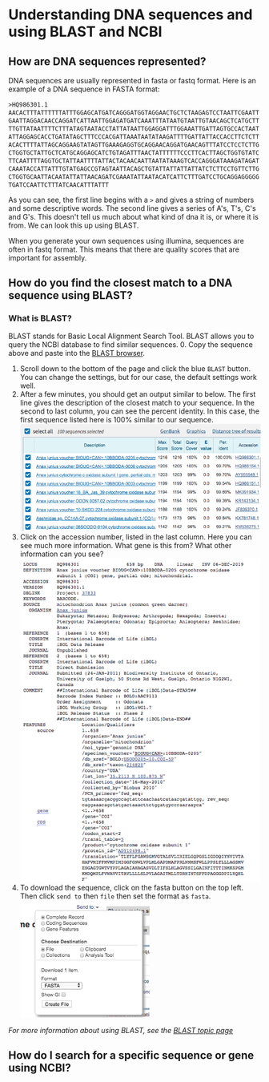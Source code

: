 # Understanding DNA sequences and using BLAST and NCBI

## How are DNA sequences represented?
DNA sequences are usually represented in fasta or fastq format. Here is an example of a DNA sequence in FASTA format:
```
>HQ986301.1 
AACACTTTATTTTTTATTTGGAGCATGATCAGGGATGGTAGGAACTGCTCTAAGAGTCCTAATTCGAATT
GAATTAGGACAACCAGGATCATTAATTGGAGATGATCAAATTTATAATGTAATTGTAACAGCTCATGCTT
TTGTTATAATTTTCTTTATAGTAATACCTATTATAATTGGAGGATTTGGAAATTGATTAGTGCCACTAAT
ATTAGGAGCACCTGATATAGCTTTCCCACGATTAAATAATATAAGATTTTGATTATTACCACCTTCTCTT
ACACTTTTATTAGCAGGAAGTATAGTTGAAAGAGGTGCAGGAACAGGATGAACAGTTTATCCTCCTCTTG
CTGGTGCTATTGCTCATGCAGGAGCATCTGTAGATTTAACTATTTTTTCCCTTCACTTAGCTGGTGTATC
TTCAATTTTAGGTGCTATTAATTTTATTACTACAACAATTAATATAAAGTCACCAGGGATAAAGATAGAT
CAAATACCATTATTTGTATGAGCCGTAGTAATTACAGCTGTATTATTATTATTATCTCTTCCTGTTCTTG
CTGGTGCAATTACAATATTATTAACAGATCGAAATATTAATACATCATTCTTTGATCCTGCAGGAGGGGG
TGATCCAATTCTTTATCAACATTTATTT
```
As you can see, the first line begins with a `>` and gives a string of numbers and some descriptive words. The second line gives a series of A's, T's, C's and G's. This doesn't tell us much about what kind of dna it is, or where it is from. We can look this up using BLAST.

When you generate your own sequences using illumina, sequences are often in fastq format. This means that there are quality scores that are important for assembly.

## How do you find the closest match to a DNA sequence using BLAST?
### What is BLAST?
BLAST stands for Basic Local Alignment Search Tool. BLAST allows you to query the NCBI database to find similar sequences.
0. Copy the sequence above and paste into the [BLAST browser](https://blast.ncbi.nlm.nih.gov/Blast.cgi?PAGE_TYPE=BlastSearch).
1. Scroll down to the bottom of the page and click the blue `BLAST` button. You can change the settings, but for our case, the default settings work well.
2. After a few minutes, you should get an output similar to below. The first line gives the description of the closest match to your sequence. In the second to last column, you can see the percent identity. In this case, the first sequence listed here is 100% similar to our sequence.<br/>
![BLAST1](images/BLAST1.png)
3. Click on the accession number, listed in the last column. Here you can see much more information. What gene is this from? What other information can you see?
![BLAST2](images/BLAST2.png)
4. To download the sequence, click on the fasta button on the top left. Then click `send to` then `file` then set the format as `fasta`.
![BLAST3](images/BLAST3.png)

*For more information about using BLAST, see the [BLAST topic page](https://blast.ncbi.nlm.nih.gov/Blast.cgi?CMD=Web&PAGE_TYPE=BlastDocs&DOC_TYPE=BlastHelp)*
## How do I search for a specific sequence or gene using NCBI?
